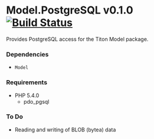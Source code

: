 # Model.PostgreSQL v0.1.0 [![Build Status](https://travis-ci.org/titon/Model.PostgreSQL.png)](https://travis-ci.org/titon/Model.PostgreSQL) #

Provides PostgreSQL access for the Titon Model package.

### Dependencies ###

* `Model`

### Requirements ###

* PHP 5.4.0
	* pdo_pgsql

### To Do ###

* Reading and writing of BLOB (bytea) data